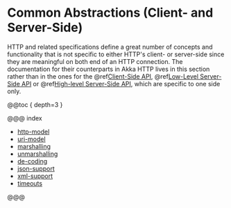 <a id="http-scala-common-scala"></a>
# Common Abstractions (Client- and Server-Side)

HTTP and related specifications define a great number of concepts and functionality that is not specific to either
HTTP's client- or server-side since they are meaningful on both end of an HTTP connection.
The documentation for their counterparts in Akka HTTP lives in this section rather than in the ones for the
@ref[Client-Side API](../client-side/index.md#http-client-side), @ref[Low-Level Server-Side API](../low-level-server-side-api.md#http-low-level-server-side-api) or @ref[High-level Server-Side API](../routing-dsl/index.md#http-high-level-server-side-api),
which are specific to one side only.

@@toc { depth=3 }

@@@ index

* [http-model](http-model.md)
* [uri-model](uri-model.md)
* [marshalling](marshalling.md)
* [unmarshalling](unmarshalling.md)
* [de-coding](de-coding.md)
* [json-support](json-support.md)
* [xml-support](xml-support.md)
* [timeouts](timeouts.md)

@@@
